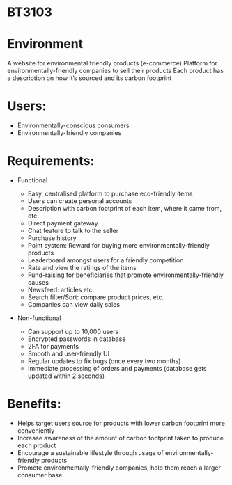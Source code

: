 # BT3103

# Environment
A website for environmental friendly products (e-commerce)
Platform for environmentally-friendly companies to sell their products 
Each product has a description on how it’s sourced and its carbon footprint

# Users: 
- Environmentally-conscious consumers
- Environmentally-friendly companies

# Requirements: 
- Functional
  - Easy, centralised platform to purchase eco-friendly items
  - Users can create personal accounts
  - Description with carbon footprint of each item, where it came from, etc
  - Direct payment gateway
  - Chat feature to talk to the seller
  - Purchase history
  - Point system: Reward for buying more environmentally-friendly products
  - Leaderboard amongst users for a friendly competition
  - Rate and view the ratings of the items
  - Fund-raising for beneficiaries that promote environmentally-friendly causes
  - Newsfeed: articles etc.
  - Search filter/Sort: compare product prices, etc.
  - Companies can view daily sales
  
- Non-functional 
  - Can support up to 10,000 users
  - Encrypted passwords in database
  - 2FA for payments
  - Smooth and user-friendly UI
  - Regular updates to fix bugs (once every two months)
  - Immediate processing of orders and payments (database gets updated within 2 seconds)

# Benefits: 
- Helps target users source for products with lower carbon footprint more conveniently
- Increase awareness of the amount of carbon footprint taken to produce each product
- Encourage a sustainable lifestyle through usage of environmentally-friendly products 
- Promote environmentally-friendly companies, help them reach a larger consumer base
